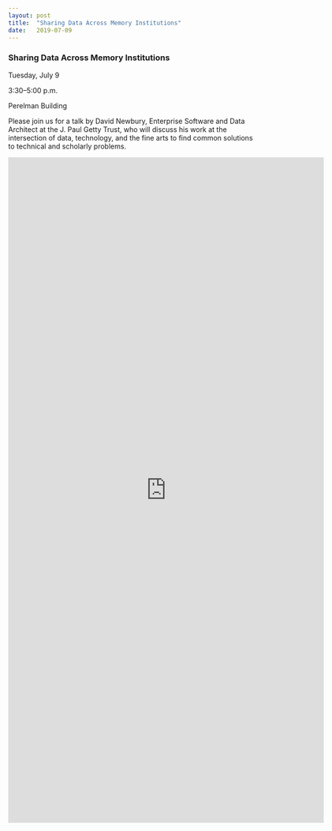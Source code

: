 ```yaml
---
layout: post
title:  "Sharing Data Across Memory Institutions"
date:   2019-07-09
---
```


### Sharing Data Across Memory Institutions

Tuesday, July 9

3:30–5:00 p.m.

Perelman Building
 
Please join us for a talk by David Newbury, Enterprise Software and Data Architect at the J. Paul Getty Trust, who will discuss his work at the intersection of data, technology, and the fine arts to find common solutions to technical and scholarly problems.

<iframe src="https://docs.google.com/forms/d/e/1FAIpQLScMjL4KdLHJNSOnbYeuuWC0-D-HbHIr4BgPqLyag-yTKsGaeA/viewform?embedded=true" width="640" height="1348" align="middle" frameborder="0" marginheight="0" marginwidth="0">Loading...</iframe>
